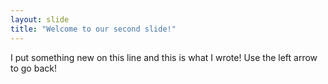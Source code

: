 ```yaml
---
layout: slide
title: "Welcome to our second slide!"
---
```

I put something new on this line and this is what I wrote!
Use the left arrow to go back!
